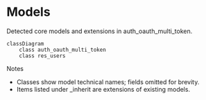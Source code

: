 # Models

Detected core models and extensions in auth_oauth_multi_token.

```mermaid
classDiagram
    class auth_oauth_multi_token
    class res_users
```

Notes
- Classes show model technical names; fields omitted for brevity.
- Items listed under _inherit are extensions of existing models.
